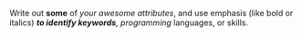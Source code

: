 Write out **some** of _your awesome attributes_, and use emphasis (like bold or italics) _**to identify keywords**, programming_ languages, or skills. 
